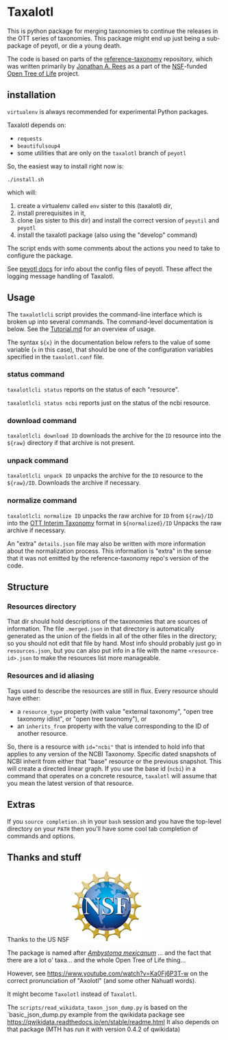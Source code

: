 # Taxalotl
This is python package for merging taxonomies to continue
the releases in the OTT series of taxonomies.
This package might end up just being a sub-package of peyotl,
or die a young death.


The code is based on parts of the
    [reference-taxonomy](https://github.com/OpenTreeOfLife/reference-taxonomy)
    repository, which was written primarily by 
    [Jonathan A. Rees](https://github.com/jar398) as 
    a part of the [NSF](https://www.nsf.gov/)-funded 
    [Open Tree of Life](https://tree.opentreeoflife.org)
    project.

## installation
`virtualenv` is always recommended for experimental
    Python packages.

Taxalotl depends on:
  * `requests`
  * `beautifulsoup4`
  * some utilities that are only on the `taxalotl` branch of `peyotl`

So, the easiest way to install right now is:

    ./install.sh

which will:
   1. create a virtualenv called `env` sister to this (taxalotl) dir,
   2. install prerequisites in it,
   3. clone (as sister to this dir) and install the correct version of `peyutil` and `peyotl` 
   4. install the taxalotl package (also using the "develop" 
   command)

The script ends with some comments about the actions you need
to take to configure the package.

See [peyotl docs](http://opentreeoflife.github.io/peyotl/) for
info about the config files of peyotl.
These affect the logging message handling of Taxalotl.


## Usage
The `taxalotlcli` script provides the command-line interface which
is broken up into several commands.
The command-level documentation is below.
See the [Tutorial.md](./Tutorial.md) for an overview of usage.

The syntax `${x}` in the documentation below refers to
the value of some variable (`x` in this case),
that should be one of the configuration variables specified in
the `taxolotl.conf` file.
    

### status command
`taxalotlcli status` reports on the status of each "resource".

`taxalotlcli status ncbi` reports just on the status of the
    ncbi resource.

### download command
`taxalotlcli download ID` downloads the archive for
    the `ID` resource into the `${raw}` directory if that
    archive is not present.

### unpack command
`taxalotlcli unpack ID` unpacks the archive for
    the `ID` resource to the `${raw}/ID`.
Downloads the archive if necessary.

### normalize command
`taxalotlcli normalize ID` unpacks the raw archive
for `ID` from `${raw}/ID` into the 
[OTT Interim Taxonomy](https://github.com/OpenTreeOfLife/reference-taxonomy/wiki/Interim-taxonomy-file-format)
format in `${normalized}/ID`
Unpacks the raw archive if necessary.

An "extra" `details.json` file may also be written with 
more information about the normalization process.
This information is "extra" in the sense that it was not
emitted by the reference-taxonomy repo's version of the code.


## Structure
### Resources directory
That dir should hold descriptions of the taxonomies that
    are sources of information.
The file `.merged.json` in that directory is automatically
    generated as the union of the fields in all of the
    other files in the directory;
so you should not edit that file by hand.
Most info should probably just go in `resources.json`, but
    you can also put info in a file with the name
    `<resource-id>.json` to make the resources list more
    manageable.

### Resources and id aliasing
Tags used to describe the resources are still in flux.
Every resource should have either:
  * a `resource_type` 
    property (with value "external taxonomy",
    "open tree taxonomy idlist", or "open tree taxonomy"), or
  * an `inherits_from` property with the value
    corresponding to the ID of another resource.

So, there is a resource with `id="ncbi"` that is intended
    to hold info that applies to any version of the NCBI
    Taxonomy.
Specific dated snapshots of NCBI inherit from either that
    "base" resource or the previous snapshot.
This will create a directed linear graph. 
If you use the base id (`ncbi`) in a command that operates
    on a concrete resource, `taxalotl` will assume that you
    mean the latest version of that resource.

## Extras
If you `source completion.sh` in your `bash` session and you have
    the top-level directory on your `PATH` then you'll have some
    cool tab completion of commands and options.


## Thanks and stuff

Thanks to the US NSF
<a href="https://www.nsf.gov/"><img src="./doc/nsf1.jpg" alt="NSF logo" /></a>

The package is named after [_Ambystoma mexicanum_](https://en.wikipedia.org/wiki/Axolotl) ...
and the fact that there are a lot o' taxa...
and the whole Open Tree of Life thing...

However, see https://www.youtube.com/watch?v=Ka0Fj6P3T-w on the correct pronunciation
  of "Axolotl" (and some other Nahuatl words).

It might become `Taxolotl` instead of `Taxalotl`.

The `scripts/read_wikidata_taxon_json_dump.py` is based on 
the `basic_json_dump.py example from the qwikidata package see
https://qwikidata.readthedocs.io/en/stable/readme.html
It also depends on that package (MTH has run it with version 0.4.2
    of qwikidata)